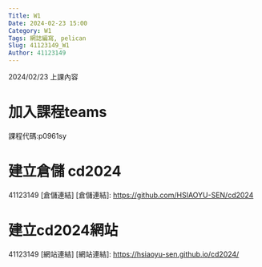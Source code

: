 ```yaml
---
Title: W1
Date: 2024-02-23 15:00
Category: W1
Tags: 網誌編寫, pelican
Slug: 41123149_W1
Author: 41123149
---
```


2024/02/23 上課內容

<!-- PELICAN_END_SUMMARY -->

# 加入課程teams
課程代碼:p0961sy
# 建立倉儲 cd2024
41123149 [倉儲連結]
[倉儲連結]: https://github.com/HSIAOYU-SEN/cd2024
# 建立cd2024網站
41123149 [網站連結]
[網站連結]: https://hsiaoyu-sen.github.io/cd2024/